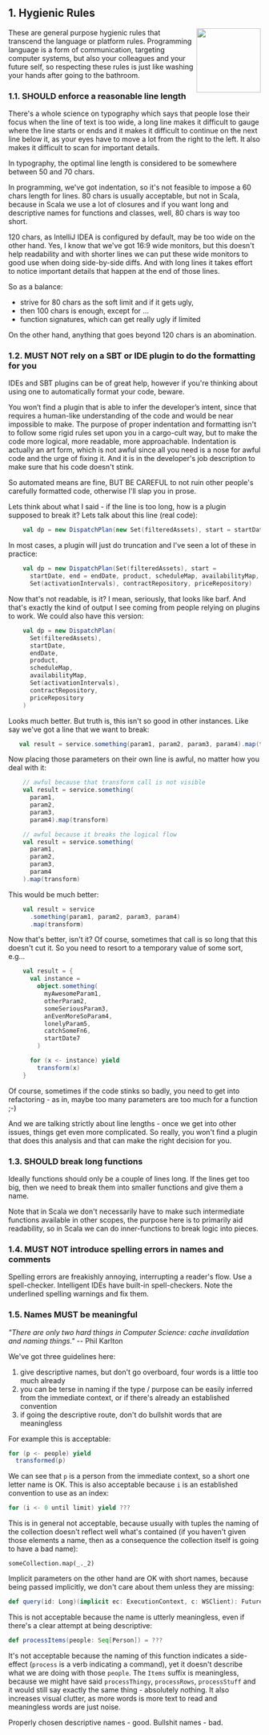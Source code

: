 ## 1. Hygienic Rules

<img src="../assets/scala-logo-256.png"  align="right" width="128" height="128" />

These are general purpose hygienic rules that transcend the language
or platform rules. Programming language is a form of communication,
targeting computer systems, but also your colleagues and your future
self, so respecting these rules is just like washing your hands after
going to the bathroom.

### 1.1. SHOULD enforce a reasonable line length

There's a whole science on typography which says that people lose
their focus when the line of text is too wide, a long line makes it
difficult to gauge where the line starts or ends and it makes it
difficult to continue on the next line below it, as your eyes have to
move a lot from the right to the left. It also makes it difficult to
scan for important details.

In typography, the optimal line length is considered to be somewhere
between 50 and 70 chars.

In programming, we've got indentation, so it's not feasible to impose
a 60 chars length for lines. 80 chars is usually acceptable, but not
in Scala, because in Scala we use a lot of closures and if you want
long and descriptive names for functions and classes, well, 80 chars
is way too short.

120 chars, as IntelliJ IDEA is configured by default, may be too wide
on the other hand.  Yes, I know that we've got 16:9 wide monitors, but
this doesn't help readability and with shorter lines we can put these
wide monitors to good use when doing side-by-side diffs. And with long
lines it takes effort to notice important details that happen at the
end of those lines.

So as a balance:

- strive for 80 chars as the soft limit and if it gets ugly,
- then 100 chars is enough, except for ...
- function signatures, which can get really ugly if limited

On the other hand, anything that goes beyond 120 chars is an abomination.

### 1.2. MUST NOT rely on a SBT or IDE plugin to do the formatting for you

IDEs and SBT plugins can be of great help, however if you're thinking
about using one to automatically format your code, beware.

You won’t find a plugin that is able to infer the developer’s intent,
since that requires a human-like understanding of the code and would be 
near impossible to make. The purpose of proper indentation and formatting 
isn't to follow some rigid rules set upon you in a cargo-cult way, but to
make the code more logical, more readable, more
approachable. Indentation is actually an art form, which is not awful
since all you need is a nose for awful code and the urge of fixing
it. And it is in the developer's job description to make sure that his
code doesn't stink.

So automated means are fine, BUT BE CAREFUL to not ruin other people's
carefully formatted code, otherwise I'll slap you in prose.

Lets think about what I said - if the line is too long, how is a
plugin supposed to break it? Lets talk about this line (real code):

```scala
    val dp = new DispatchPlan(new Set(filteredAssets), start = startDate, end = endDate, product, scheduleMap, availabilityMap, Set(activationIntervals.get), contractRepository, priceRepository)
```

In most cases, a plugin will just do truncation and I've seen a lot of these in practice:

```scala
    val dp = new DispatchPlan(Set(filteredAssets), start =
      startDate, end = endDate, product, scheduleMap, availabilityMap,
      Set(activationIntervals), contractRepository, priceRepository)
```

Now that's not readable, is it? I mean, seriously, that looks like
barf. And that's exactly the kind of output I see coming from people
relying on plugins to work. We could also have this version:

```scala
    val dp = new DispatchPlan(
      Set(filteredAssets),
      startDate,
      endDate,
      product,
      scheduleMap,
      availabilityMap,
      Set(activationIntervals),
      contractRepository,
      priceRepository
    )
```

Looks much better. But truth is, this isn't so good in other
instances. Like say we've got a line that we want to break:

```scala
   val result = service.something(param1, param2, param3, param4).map(transform)
```

Now placing those parameters on their own line is awful, no matter how you deal with it:

```scala
    // awful because that transform call is not visible
    val result = service.something(
      param1,
      param2,
      param3,
      param4).map(transform)

    // awful because it breaks the logical flow
    val result = service.something(
      param1,
      param2,
      param3,
      param4
    ).map(transform)
```

This would be much better:

```scala
    val result = service
      .something(param1, param2, param3, param4)
      .map(transform)
```

Now that's better, isn't it? Of course, sometimes that call is so long
that this doesn't cut it. So you need to resort to a temporary value
of some sort, e.g...

```scala
    val result = {
      val instance =
        object.something(
          myAwesomeParam1,
          otherParam2,
          someSeriousParam3,
          anEvenMoreSoParam4,
          lonelyParam5,
          catchSomeFn6,
          startDate7
        )

      for (x <- instance) yield
        transform(x)
    }
```

Of course, sometimes if the code stinks so badly, you need to get into
refactoring - as in, maybe too many parameters are too much for a
function ;-)

And we are talking strictly about line lengths - once we get into
other issues, things get even more complicated. So really, you won't
find a plugin that does this analysis and that can make the right
decision for you.

### 1.3. SHOULD break long functions

Ideally functions should only be a couple of lines long. If the lines
get too big, then we need to break them into smaller functions and
give them a name.

Note that in Scala we don't necessarily have to make such intermediate
functions available in other scopes, the purpose here is to primarily
aid readability, so in Scala we can do inner-functions to break logic
into pieces.

### 1.4. MUST NOT introduce spelling errors in names and comments

Spelling errors are freakishly annoying, interrupting a reader's flow.
Use a spell-checker. Intelligent IDEs have built-in
spell-checkers. Note the underlined spelling warnings and fix them.

### 1.5. Names MUST be meaningful

*"There are only two hard things in Computer Science: cache
invalidation and naming things."* -- Phil Karlton

We've got three guidelines here:

1. give descriptive names, but don't go overboard, four words is a
   little too much already
2. you can be terse in naming if the type / purpose can be easily
   inferred from the immediate context, or if there's already an
   established convention
3. if going the descriptive route, don't do bullshit words that are
   meaningless

For example this is acceptable:

```scala
for (p <- people) yield
  transformed(p)
```

We can see that `p` is a person from the immediate context, so a short
one letter name is OK. This is also acceptable because `i` is an
established convention to use as an index:

```scala
for (i <- 0 until limit) yield ???
```

This is in general not acceptable, because usually with tuples the
naming of the collection doesn't reflect well what's contained (if you
haven't given those elements a name, then as a consequence the
collection itself is going to have a bad name):

```
someCollection.map(_._2)
```

Implicit parameters on the other hand are OK with short names, because
being passed implicitly, we don't care about them unless they are
missing:

```scala
def query(id: Long)(implicit ec: ExecutionContext, c: WSClient): Future[Response]
```

This is not acceptable because the name is utterly meaningless, even
if there's a clear attempt at being descriptive:

```scala
def processItems(people: Seq[Person]) = ???
```

It's not acceptable because the naming of this function indicates a
side-effect (`process` is a verb indicating a command), yet it doesn't
describe what we are doing with those `people`. The `Items` suffix is
meaningless, because we might have said `processThingy`,
`processRows`, `processStuff` and it would still say exactly the same
thing - absolutely nothing. It also increases visual clutter, as more
words is more text to read and meaningless words are just noise.

Properly chosen descriptive names - good. Bullshit names - bad.
